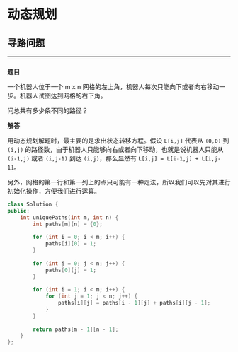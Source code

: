 # 动态规划

## 寻路问题

---

### 

**题目**

一个机器人位于一个 m x n 网格的左上角，机器人每次只能向下或者向右移动一步。机器人试图达到网格的右下角。

问总共有多少条不同的路径？

**解答**

用动态规划解题时，最主要的是求出状态转移方程。假设 `L[i,j]` 代表从 `(0,0)` 到 `(i,j)` 的路径数，由于机器人只能够向右或者向下移动，也就是说机器人只能从 `(i-1,j)` 或者 `(i,j-1)` 到达 `(i,j)`，那么显然有 `L[i,j] = L[i-1,j] + L[i,j-1]`。

另外，网格的第一行和第一列上的点只可能有一种走法，所以我们可以先对其进行初始化操作，方便我们进行运算。

```cpp
class Solution {
public:
    int uniquePaths(int m, int n) {
        int paths[m][n] = {0};
        
        for (int i = 0; i < m; i++) {
            paths[i][0] = 1;
        }
        
        for (int j = 0; j < n; j++) {
            paths[0][j] = 1;
        }
        
        for (int i = 1; i < m; i++) {
            for (int j = 1; j < n; j++) {
                paths[i][j] = paths[i - 1][j] + paths[i][j - 1];
            }
        }
        
        return paths[m - 1][n - 1];
    }
};
```
